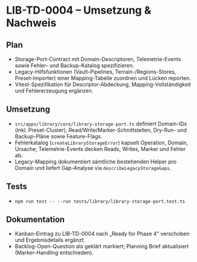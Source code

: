# LIB-TD-0004 – Umsetzung & Nachweis

## Plan
- Storage-Port-Contract mit Domain-Descriptoren, Telemetrie-Events sowie Fehler- und Backup-Katalog spezifizieren.
- Legacy-Hilfsfunktionen (Vault-Pipelines, Terrain-/Regions-Stores, Preset-Importer) einer Mapping-Tabelle zuordnen und Lücken reporten.
- Vitest-Spezifikation für Descriptor-Abdeckung, Mapping-Vollständigkeit und Fehlererzeugung ergänzen.

## Umsetzung
- `src/apps/library/core/library-storage-port.ts` definiert Domain-IDs (inkl. Preset-Cluster), Read/Write/Marker-Schnittstellen, Dry-Run- und Backup-Pläne sowie Feature-Flags.
- Fehlerkatalog (`createLibraryStorageError`) kapselt Operation, Domain, Ursache; Telemetrie-Events decken Reads, Writes, Marker und Fehler ab.
- Legacy-Mapping dokumentiert sämtliche bestehenden Helper pro Domain und liefert Gap-Analyse via `describeLegacyStorageGaps`.

## Tests
- `npm run test -- --run tests/library/library-storage-port.test.ts`

## Dokumentation
- Kanban-Eintrag zu LIB-TD-0004 nach „Ready for Phase 4“ verschoben und Ergebnisdetails ergänzt.
- Backlog-Open-Question als geklärt markiert; Planning Brief aktualisiert (Marker-Handling entschieden).
